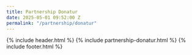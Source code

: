 ```yaml
---
title: Partnership Donatur
date: 2025-05-01 09:52:00 Z
permalink: "/partnership/donatur"
---
```


{% include header.html %}
{% include partnership-donatur.html %}
{% include footer.html %}